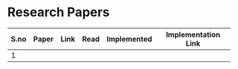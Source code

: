 # Research Papers

|S.no | Paper | Link | Read | Implemented | Implementation Link | 
|--- | --- | --- | --- |--- |--- |
|1 |   |   |   |  |  | 
